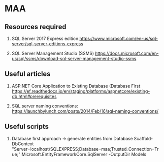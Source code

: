 # MAA

## Resources required
1. SQL Server 2017 Express edition
https://www.microsoft.com/en-us/sql-server/sql-server-editions-express

2. SQL Server Management Studio (SSMS)
https://docs.microsoft.com/en-us/sql/ssms/download-sql-server-management-studio-ssms

## Useful articles
1. ASP.NET Core Application to Existing Database (Database First
https://ef.readthedocs.io/en/staging/platforms/aspnetcore/existing-db.html#prerequisites

2. SQL server naming conventions:
https://launchbylunch.com/posts/2014/Feb/16/sql-naming-conventions/

## Useful scripts
1. Database first approach -> generate entities from Database
Scaffold-DbContext "Server=localhost\SQLEXPRESS;Database=maa;Trusted_Connection=True;" Microsoft.EntityFrameworkCore.SqlServer -OutputDir Models